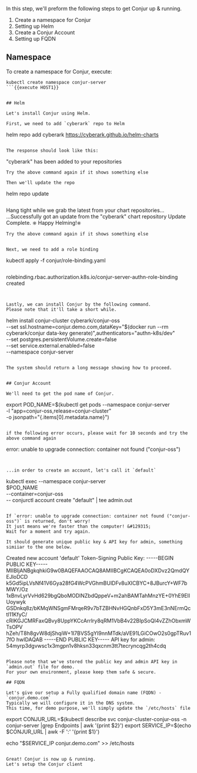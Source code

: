 

In this step, we'll preform the following steps to get Conjur up & running.

1. Create a namespace for Conjur
2. Setting up Helm
3. Create a Conjur Account
4. Setting up FQDN

## Namespace

To create a namespace for Conjur, execute:
```
kubectl create namespace conjur-server
```{{execute HOST1}}


## Helm 

Let's install Conjur using Helm.

First, we need to add `cyberark` repo to Helm
```
helm repo add cyberark https://cyberark.github.io/helm-charts
```{{execute HOST1}}

The response should look like this:
```
"cyberark" has been added to your repositories
```
Try the above command again if it shows something else

Then we'll update the repo
```
helm repo update
```{{execute HOST1}}

```
Hang tight while we grab the latest from your chart repositories...
...Successfully got an update from the "cyberark" chart repository
Update Complete. ⎈ Happy Helming!⎈
```
Try the above command again if it shows something else


Next, we need to add a role binding

```
kubectl apply -f conjur/role-binding.yaml
```{{execute HOST1}}
```
rolebinding.rbac.authorization.k8s.io/conjur-server-authn-role-binding created
```


Lastly, we can install Conjur by the following command.
Please note that it'll take a short while.

```
helm install conjur-cluster cyberark/conjur-oss \
     --set ssl.hostname=conjur.demo.com,dataKey="$(docker run --rm cyberark/conjur data-key generate)",authenticators="authn-k8s/dev" \
     --set postgres.persistentVolume.create=false \
     --set service.external.enabled=false \
     --namespace conjur-server
```{{execute HOST1}}

The system should return a long message showing how to proceed.


## Conjur Account

We'll need to get the pod name of Conjur.
```
 export POD_NAME=$(kubectl get pods --namespace conjur-server \
   -l "app=conjur-oss,release=conjur-cluster" \
   -o jsonpath="{.items[0].metadata.name}")
```{{execute HOST1}}

if the following error occurs, please wait for 10 seconds and try the above command again
```
error: unable to upgrade connection: container not found ("conjur-oss")
```


...in order to create an account, let's call it `default`

```
kubectl exec --namespace conjur-server \
    $POD_NAME \
  --container=conjur-oss \
  -- conjurctl account create "default" | tee admin.out
```{{execute HOST1}}
 
If `error: unable to upgrade connection: container not found ("conjur-oss")` is returned, don't worry!
It just means we're faster than the computer! &#129315;	
Wait for a moment and try again.
 
It should generate unique public key & API key for admin, something simiiar to the one below. 
```
Created new account 'default'
Token-Signing Public Key: -----BEGIN PUBLIC KEY-----
MIIBIjANBgkqhkiG9w0BAQEFAAOCAQ8AMIIBCgKCAQEA0oDXDvz2QmdQYEJloDCD
k5Gd5ipLVsNf41V6Gya28fG4WcPVGhmBUlDFv8uXICBYC+8JBurcY+WF7bMWY/Oz
1xBnvLyrVvHd629bgQboMODlNZbdQppeV+m2ahBAMTahMnzYE+0YhE9ElIUoywyk
GSDnkq8z/bKMqWNSgmFMrqeR9v7bTZBHNvHGQnbFxD5Y3mE3nNErmQctl11KfyC/
cRIKGJCMRFaxQBvy8UppYKCcArrlry8qRM1VbB4v22BIpSoQI4vZZhObxmWTsOPV
hZeh/T8h8gvW8djShqiW+1I7BVS5gYI9nnMTdk/aVE91LGiCOwO2s0gpTRuv17fO
hwIDAQAB
-----END PUBLIC KEY-----
API key for admin: 54myrp3dgvwsc1x3mgpn1v8hksn33qxcnm3tt7tecryncqg2th4cdq
```
 
Please note that we've stored the public key and admin API key in `admin.out` file for demo. 
For your own environment, please keep them safe & secure.

## FQDN

Let's give our setup a Fully qualified domain name (FQDN) - `conjur.demo.com`
Typically we will configure it in the DNS system.
This time, for demo purpose, we'll simply update the `/etc/hosts` file

```
export CONJUR_URL=$(kubectl describe svc conjur-cluster-conjur-oss -n conjur-server |grep Endpoints | awk '{print $2}')
export SERVICE_IP=$(echo $CONJUR_URL | awk  -F ':' '{print $1}')

echo "$SERVICE_IP conjur.demo.com" >> /etc/hosts
```{{execute HOST1}}

Great! Conjur is now up & running.
Let's setup the Conjur client
